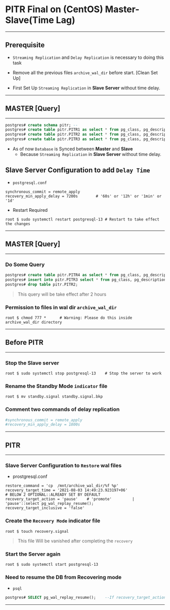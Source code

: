# **PITR Final on (CentOS) Master-Slave(Time Lag)**

---

## Prerequisite

- `Streaming Replication` and `Delay Replication` is necessary to doing this task

- Remove all the previous files `archive_wal_dir` before start. [Clean Set Up]

- First Set Up `Streaming Replication` in **Slave Server** without time delay.

---

## MASTER [Query]

---

```sql
postgres# create schema pitr; --
postgres# create table pitr.PITR1 as select * from pg_class, pg_description; --2289009	--
postgres# create table pitr.PITR2 as select * from pg_class, pg_description; --2303052	--
postgres# create table pitr.PITR3 as select * from pg_class, pg_description; --2317095	--
```

- As of now `Database` is Synced between **Master** and **Slave**
	- Because `Streaming Replication` in **Slave Server** without time delay.

## Slave Server Configuration to add `Delay Time`

- `postgresql.conf`

```shell
synchronous_commit = remote_apply
recovery_min_apply_delay = 7200s		# '60s' or '12h' or '1min' or '1d'
```

- Restart Required

```shell
root $ sudo systemctl restart postgresql-13	# Restart to take effect the changes
```

---

## MASTER [Query]

---

### Do Some Query

```sql
postgres# create table pitr.PITR4 as select * from pg_class, pg_description; --2317095	
postgres# insert into pitr.PITR3 select * from pg_class, pg_description;	 --4810095 [2*1] ==> NOTE TIME TO PITR
postgres# drop table pitr.PITR2;					
```			

> This query will be take effect after 2 hours 

### Permission to files in wal dir `archive_wal_dir`

```shell
root $ chmod 777 *		# Warning: Please do this inside archive_wal_dir directory
```

---

## Before PITR

---

### Stop the Slave server

```shell
root $ sudo systemctl stop postgresql-13	# Stop the server to work
```

### Rename the **Standby Mode** `indicator` file

```shell
root $ mv standby.signal standby.signal.bkp
```

### Comment two commands of delay replication 

```conf
#synchronous_commit = remote_apply
#recovery_min_apply_delay = 1800s
```

---

## PITR

---

### Slave Server Configuration to `Restore` wal files

- prostgresql.conf

```shell
restore_command = 'cp  /mnt/archive_wal_dir/%f %p'
recovery_target_time = '2021-08-03 14:49:23.923197+06'
# BELOW 2 OPTIONAL::ALREADY SET BY DEFAULT
recovery_target_action = 'pause'	# 'promote'			|		'pause'::select pg_wal_replay_resume();
recovery_target_inclusive = 'false'
```

### Create the `Recovery Mode` indicator file

```shell
root $ touch recovery.signal
```

> This file Will be vanished after completing the `recovery`

### Start the Server again

```shell
root $ sudo systemctl start postgresql-13
```

### Need to resume the DB from Recovering mode

- `psql`

```sql
postgres# SELECT pg_wal_replay_resume(); 	--If recovery_target_action == 'pause'
```

---












